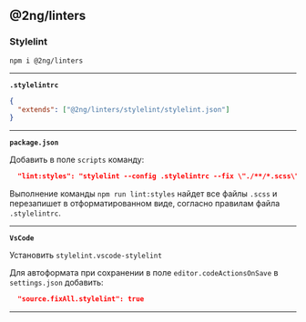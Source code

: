 ## @2ng/linters

### Stylelint

``` 
npm i @2ng/linters
```

---

**`.stylelintrc`**

```json
{
  "extends": ["@2ng/linters/stylelint/stylelint.json"]
}
```

---

**`package.json`**

Добавить в поле `scripts` команду:

```json
  "lint:styles": "stylelint --config .stylelintrc --fix \"./**/*.scss\""
```

Выполнение команды `npm run lint:styles` найдет все файлы `.scss` и перезапишет в отформатированном виде, согласно правилам файла `.stylelintrc`.

---

**`VsCode`**

Установить `stylelint.vscode-stylelint`

Для автоформата при сохранении в поле `editor.codeActionsOnSave` в `settings.json` добавить:

```json
  "source.fixAll.stylelint": true
```
---
